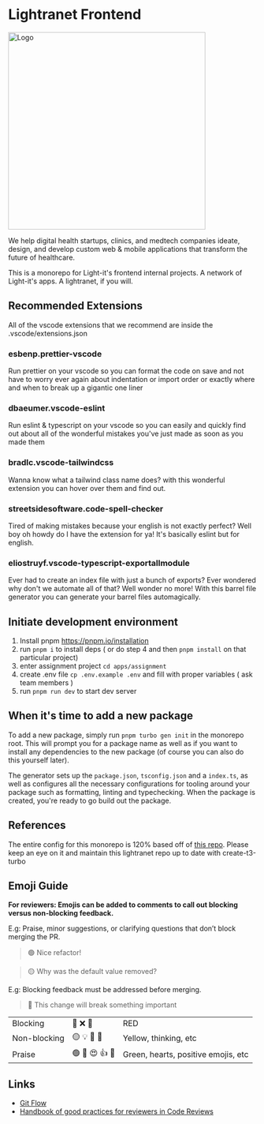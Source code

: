 # Lightranet Frontend

<!-- markdownlint-disable-next-line MD033 -->
<img width="400" alt="Logo" src="https://lightit.io/images/Logo_purple.svg" />

We help digital health startups, clinics, and medtech companies ideate, design, and develop custom web & mobile applications that transform the future of healthcare.

This is a monorepo for Light-it's frontend internal projects. A network of Light-it's apps. A lightranet, if you will.

## Recommended Extensions

All of the vscode extensions that we recommend are inside the .vscode/extensions.json

### esbenp.prettier-vscode

Run prettier on your vscode so you can format the code on save and not have to worry ever again about indentation or import order or exactly where and when to break up a gigantic one liner

### dbaeumer.vscode-eslint

Run eslint & typescript on your vscode so you can easily and quickly find out about all of the wonderful mistakes you've just made as soon as you made them

### bradlc.vscode-tailwindcss

Wanna know what a tailwind class name does? with this wonderful extension you can hover over them and find out.

### streetsidesoftware.code-spell-checker

Tired of making mistakes because your english is not exactly perfect? Well boy oh howdy do I have the extension for ya! It's basically eslint but for english.

### eliostruyf.vscode-typescript-exportallmodule

Ever had to create an index file with just a bunch of exports? Ever wondered why don't we automate all of that? Well wonder no more! With this barrel file generator you can generate your barrel files automagically.

## Initiate development environment

1. Install pnpm https://pnpm.io/installation
2. run `pnpm i` to install deps ( or do step 4 and then `pnpm install` on that particular project)
3. enter assignment project `cd apps/assignment`
4. create .env file `cp .env.example .env` and fill with proper variables ( ask team members )
5. run `pnpm run dev` to start dev server

## When it's time to add a new package

To add a new package, simply run `pnpm turbo gen init` in the monorepo root. This will prompt you for a package name as well as if you want to install any dependencies to the new package (of course you can also do this yourself later).

The generator sets up the `package.json`, `tsconfig.json` and a `index.ts`, as well as configures all the necessary configurations for tooling around your package such as formatting, linting and typechecking. When the package is created, you're ready to go build out the package.

## References

The entire config for this monorepo is 120% based off of [this repo](https://github.com/t3-oss/create-t3-turbo). Please keep an eye on it and maintain this lightranet repo up to date with create-t3-turbo

## Emoji Guide

**For reviewers: Emojis can be added to comments to call out blocking versus non-blocking feedback.**

E.g: Praise, minor suggestions, or clarifying questions that don’t block merging the PR.

> 🟢 Nice refactor!

<!-- markdownlint-disable-line MD028 -->

> 🟡 Why was the default value removed?

E.g: Blocking feedback must be addressed before merging.

> 🔴 This change will break something important

|              |                |                                     |
| ------------ | -------------- | ----------------------------------- |
| Blocking     | 🔴 ❌ 🚨       | RED                                 |
| Non-blocking | 🟡 💡 🤔 💭    | Yellow, thinking, etc               |
| Praise       | 🟢 💚 😍 👍 🙌 | Green, hearts, positive emojis, etc |

## Links

- [Git Flow](https://lightit.slite.com/app/docs/SC8usN2Ju)
- [Handbook of good practices for reviewers in Code Reviews](https://lightit.slite.com/app/docs/ddNGohWthVB3fO)
